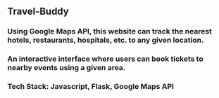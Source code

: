 ## Travel-Buddy
### Using Google Maps API, this website can track the nearest hotels, restaurants, hospitals, etc. to any given location.

### An interactive interface where users can book tickets to nearby events using a given area.

### Tech Stack: Javascript, Flask, Google Maps API
